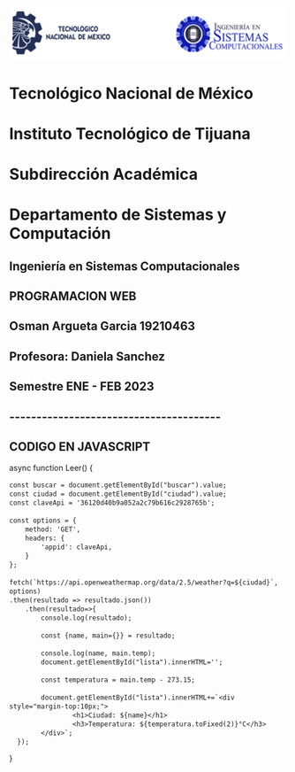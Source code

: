 ![](portadatcnm.png)
#    Tecnológico Nacional de México
#   Instituto Tecnológico de Tijuana
#        Subdirección Académica
# Departamento de Sistemas y Computación
##  Ingeniería en Sistemas Computacionales
##        PROGRAMACION WEB 
## Osman Argueta Garcia 19210463
##
##   Profesora: Daniela Sanchez
##     Semestre ENE - FEB 2023
## 
##  ---------------------------------------
## CODIGO EN JAVASCRIPT 
async function Leer() {

    const buscar = document.getElementById("buscar").value;
    const ciudad = document.getElementById("ciudad").value;
    const claveApi = '36120d40b9a052a2c79b616c2928765b';

    const options = {
        method: 'GET',
        headers: {
            'appid': claveApi,
        }
    };

    fetch(`https://api.openweathermap.org/data/2.5/weather?q=${ciudad}`, options)
    .then(resultado => resultado.json())
        .then(resultado=>{
            console.log(resultado);

            const {name, main={}} = resultado;
            
            console.log(name, main.temp);
            document.getElementById("lista").innerHTML='';

            const temperatura = main.temp - 273.15;

            document.getElementById("lista").innerHTML+=`<div style="margin-top:10px;">
                    <h1>Ciudad: ${name}</h1>
                    <h3>Temperatura: ${temperatura.toFixed(2)}°C</h3>
            </div>`;
      });
}
